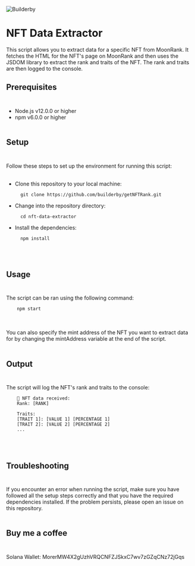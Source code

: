 ![Builderby](https://cdn.discordapp.com/attachments/1034314910563323914/1082805122763067412/IMG_06071.png)

# NFT Data Extractor

This script allows you to extract data for a specific NFT from MoonRank. It fetches the HTML for the NFT's page on MoonRank and then uses the JSDOM library to extract the rank and traits of the NFT. The rank and traits are then logged to the console.

## Prerequisites<br><br>

- Node.js v12.0.0 or higher
- npm v6.0.0 or higher<br><br>

## Setup<br><br>

Follow these steps to set up the environment for running this script:<br><br>

- Clone this repository to your local machine:

        git clone https://github.com/builderby/getNFTRank.git

- Change into the repository directory:

        cd nft-data-extractor

- Install the dependencies:

        npm install

<br><br>

## Usage<br><br>

The script can be ran using the following command:

        npm start

<br><br>You can also specify the mint address of the NFT you want to extract data for by changing the mintAddress variable at the end of the script.<br><br>

## Output<br><br>

The script will log the NFT's rank and traits to the console:

        🎉 NFT data received:
        Rank: [RANK]

        Traits:
        [TRAIT 1]: [VALUE 1] [PERCENTAGE 1]
        [TRAIT 2]: [VALUE 2] [PERCENTAGE 2]
        ...

<br><br>

## Troubleshooting<br><br>

If you encounter an error when running the script, make sure you have followed all the setup steps correctly and that you have the required dependencies installed. If the problem persists, please open an issue on this repository.<br><br>

## Buy me a coffee<br><br>

Solana Wallet: MorerMW4X2gUzhVRQCNFZJSkxC7wv7zGZqCNz72jGqs
